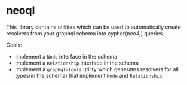 # neoql

This library contains utilities which can be used to automatically create resolvers from your graphql schema into cypher(neo4j) queries.

Goals:
- Implement a `Node` interface in the schema
- Implement a `Relationship` interface in the schema
- Implement a `graphql-tools` utility which generates resolvers for all types(in the schema) that implement `Node` and `Relationship`